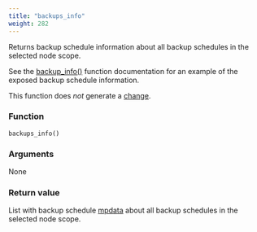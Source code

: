 ```yaml
---
title: "backups_info"
weight: 282
---
```


Returns backup schedule information about all backup schedules in the selected node scope.

See the [backup_info()](../backup_info) function documentation for an example of the exposed backup schedule information.

This function does *not* generate a [change](../../overview/changes).

### Function

`backups_info()`

### Arguments

None

### Return value

List with backup schedule [mpdata](../../data-types/mpdata)  about all backup schedules in the selected node scope.
